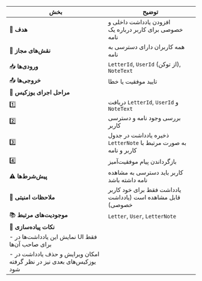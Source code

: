 |بخش|توضیح|
|---|---|
|🎯 **هدف**|افزودن یادداشت داخلی و خصوصی برای کاربر درباره یک نامه|
|👤 **نقش‌های مجاز**|همه کاربران دارای دسترسی به نامه|
|📥 **ورودی‌ها**|`LetterId`, `UserId` (از توکن), `NoteText`|
|📤 **خروجی‌ها**|تایید موفقیت یا خطا|
|🔄 **مراحل اجرای یوزکیس**||
|1️⃣|دریافت `LetterId`, `UserId` و `NoteText`|
|2️⃣|بررسی وجود نامه و دسترسی کاربر|
|3️⃣|ذخیره یادداشت در جدول `LetterNote` به صورت مرتبط با کاربر و نامه|
|4️⃣|بازگرداندن پیام موفقیت‌آمیز|
|⚠️ **پیش‌شرط‌ها**|کاربر باید دسترسی به مشاهده نامه داشته باشد|
|🔐 **ملاحظات امنیتی**|یادداشت فقط برای خود کاربر قابل مشاهده است (یادداشت خصوصی)|
|📚 **موجودیت‌های مرتبط**|`Letter`, `User`, `LetterNote`|
|🧩 **نکات پیاده‌سازی**||
|- نمایش این یادداشت‌ها در UI فقط برای صاحب آن‌ها||
|- امکان ویرایش و حذف یادداشت در یوزکیس‌های بعدی نیز در نظر گرفته شود||